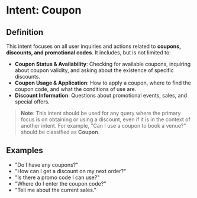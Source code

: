 
# Intent: Coupon

## Definition

This intent focuses on all user inquiries and actions related to **coupons, discounts, and promotional codes**. It includes, but is not limited to:

- **Coupon Status & Availability**: Checking for available coupons, inquiring about coupon validity, and asking about the existence of specific discounts.
- **Coupon Usage & Application**: How to apply a coupon, where to find the coupon code, and what the conditions of use are.
- **Discount Information**: Questions about promotional events, sales, and special offers.

> **Note**: This intent should be used for any query where the primary focus is on obtaining or using a discount, even if it is in the context of another intent. For example, "Can I use a coupon to book a venue?" should be classified as **Coupon**.

## Examples

- "Do I have any coupons?"
- "How can I get a discount on my next order?"
- "Is there a promo code I can use?"
- "Where do I enter the coupon code?"
- "Tell me about the current sales."
